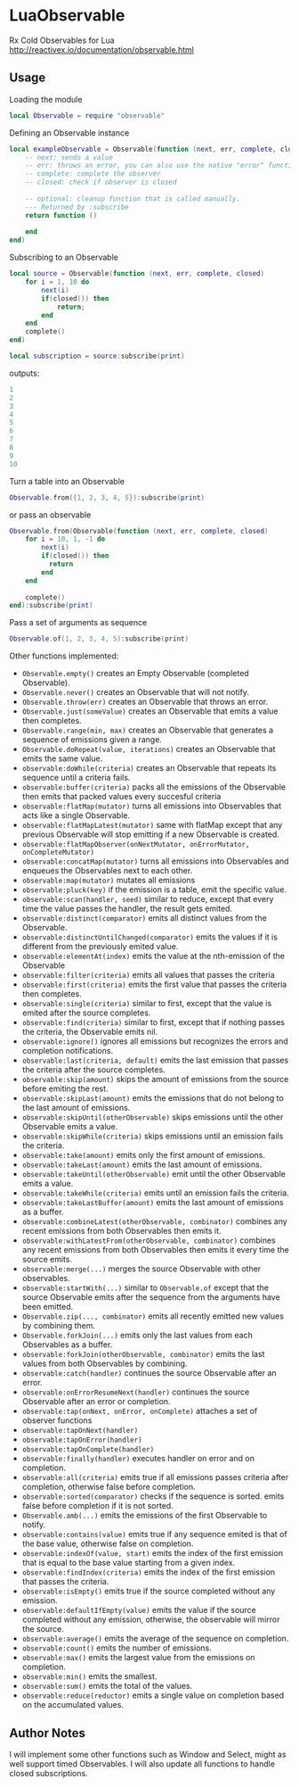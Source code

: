 # LuaObservable
Rx Cold Observables for Lua
http://reactivex.io/documentation/observable.html

## Usage
Loading the module
```lua
local Observable = require "observable"
```

Defining an Observable instance
```lua
local exampleObservable = Observable(function (next, err, complete, closed)
    -- next: sends a value
    -- err: throws an error, you can also use the native "error" function
    -- complete: complete the observer
    -- closed: check if observer is closed
    
    -- optional: cleanup function that is called manually. 
    --- Returned by :subscribe
    return function ()
        
    end
end)
```
Subscribing to an Observable
```lua
local source = Observable(function (next, err, complete, closed)
    for i = 1, 10 do 
        next(i)
        if(closed()) then
            return;
        end
    end
    complete()
end)

local subscription = source:subscribe(print)
```
outputs:
```lua
1
2
3
4
5
6
7
8
9
10
```

Turn a table into an Observable
```lua
Observable.from({1, 2, 3, 4, 5}):subscribe(print)
```

or pass an observable
```lua
Observable.from(Observable(function (next, err, complete, closed)
    for i = 10, 1, -1 do
        next(i)
        if(closed()) then
          return
        end
    end
    
    complete()
end):subscribe(print)
```

Pass a set of arguments as sequence
```lua
Observable.of(1, 2, 3, 4, 5):subscribe(print)
```

Other functions implemented:
  * ```Observable.empty()``` creates an Empty Observable (completed Observable).
  * ```Observable.never()``` creates an Observable that will not notify.
  * ```Observable.throw(err)``` creates an Observable that throws an error.
  * ```Observable.just(someValue)``` creates an Observable that emits a value then completes.
  * ```Observable.range(min, max)``` creates an Observable that generates a sequence of emissions given a range.
  * ```Observable.doRepeat(value, iterations)``` creates an Observable that emits the same value.
  * ```observable:doWhile(criteria)``` creates an Observable that repeats its sequence until a criteria fails.
  * ```observable:buffer(criteria)``` packs all the emissions of the Observable then emits that packed values every succesful criteria
  * ```observable:flatMap(mutator)``` turns all emissions into Observables that acts like a single Observable.
  * ```observable:flatMapLatest(mutator)``` same with flatMap except that any previous Observable will stop emitting if a new Observable is created.
  * ```observable:flatMapObserver(onNextMutator, onErrorMutator, onCompleteMutator)```
  * ```observable:concatMap(mutator)``` turns all emissions into Observables and enqueues the Observables next to each other.
  * ```observable:map(mutator)``` mutates all emissions
  * ```observable:pluck(key)``` if the emission is a table, emit the specific value.
  * ```observable:scan(handler, seed)``` similar to reduce, except that every time the value passes the handler, the result gets emited.
  * ```observable:distinct(comparator)``` emits all distinct values from the Observable.
  * ```observable:distinctUntilChanged(comparator)``` emits the values if it is different from the previously emited value.
  * ```observable:elementAt(index)``` emits the value at the nth-emission of the Observable
  * ```observable:filter(criteria)``` emits all values that passes the criteria
  * ```observable:first(criteria)``` emits the first value that passes the criteria then completes.
  * ```observable:single(criteria)``` similar to first, except that the value is emited after the source completes.
  * ```observable:find(criteria)``` similar to first, except that if nothing passes the criteria, the Observable emits nil.
  * ```observable:ignore()``` ignores all emissions but recognizes the errors and completion notifications.
  * ```observable:last(criteria, default)``` emits the last emission that passes the criteria after the source completes.
  * ```observable:skip(amount)``` skips the amount of emissions from the source before emiting the rest.
  * ```observable:skipLast(amount)``` emits the emissions that do not belong to the last amount of emissions.
  * ```observable:skipUntil(otherObservable)``` skips emissions until the other Observable emits a value.
  * ```observable:skipWhile(criteria)``` skips emissions until an emission fails the criteria.
  * ```observable:take(amount)``` emits only the first amount of emissions.
  * ```observable:takeLast(amount)``` emits the last amount of emissions.
  * ```observable:takeUntil(otherObservable)``` emit until the other Observable emits a value.
  * ```observable:takeWhile(criteria)``` emits until an emission fails the criteria.
  * ```observable:takeLastBuffer(amount)``` emits the last amount of emissions as a buffer.
  * ```observable:combineLatest(otherObservable, combinator)``` combines any recent emissions from both Observables then emits it.
  * ```observable:withLatestFrom(otherObservable, combinator)``` combines any recent emissions from both Observables then emits it every time the source emits.
  * ```observable:merge(...)``` merges the source Observable with other observables.
  * ```observable:startWith(...)``` similar to ```Observable.of``` except that the source Observable emits after the sequence from the arguments have been emitted.
  * ```Observable.zip(..., combinator)``` emits all recently emitted new values by combining them.
  * ```Observable.forkJoin(...)``` emits only the last values from each Observables as a buffer.
  * ```observable:forkJoin(otherObservable, combinator)``` emits the last values from both Observables by combining.
  * ```observable:catch(handler)``` continues the source Observable after an error.
  * ```observable:onErrorResumeNext(handler)``` continues the source Observable after an error or completion.
  * ```observable:tap(onNext, onError, onComplete)``` attaches a set of observer functions
  * ```observable:tapOnNext(handler)```
  * ```observable:tapOnError(handler)```
  * ```observable:tapOnComplete(handler)```
  * ```observable:finally(handler)``` executes handler on error and on completion.
  * ```observable:all(criteria)``` emits true if all emissions passes criteria after completion, otherwise false before completion.
  * ```observable:sorted(comparator)``` checks if the sequence is sorted. emits false before completion if it is not sorted.
  * ```Observable.amb(...)``` emits the emissions of the first Observable to notify.
  * ```observable:contains(value)``` emits true if any sequence emited is that of the base value, otherwise false on completion.
  * ```observable:indexOf(value, start)``` emits the index of the first emission that is equal to the base value starting from a given index.
  * ```observable:findIndex(criteria)``` emits the index of the first emission that passes the criteria.
  * ```observable:isEmpty()``` emits true if the source completed without any emission.
  * ```observable:defaultIfEmpty(value)``` emits the value if the source completed without any emission, otherwise, the observable will mirror the source.
  * ```observable:average()``` emits the average of the sequence on completion.
  * ```observable:count()``` emits the number of emissions.
  * ```observable:max()``` emits the largest value from the emissions on completion.
  * ```observable:min()``` emits the smallest.
  * ```observable:sum()``` emits the total of the values.
  * ```observable:reduce(reductor)``` emits a single value on completion based on the accumulated values.
  
## Author Notes
I will implement some other functions such as Window and Select, might as well support timed Observables. I will also update all functions to handle closed subscriptions.
